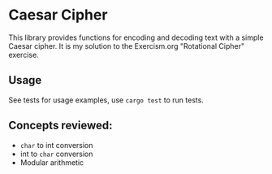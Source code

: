 # Caesar Cipher
This library provides functions for encoding and decoding text with a simple Caesar cipher. It is my solution to the Exercism.org "Rotational Cipher" exercise.
## Usage
See tests for usage examples, use `cargo test` to run tests.
## Concepts reviewed:
- `char` to int conversion
- int to `char` conversion
- Modular arithmetic